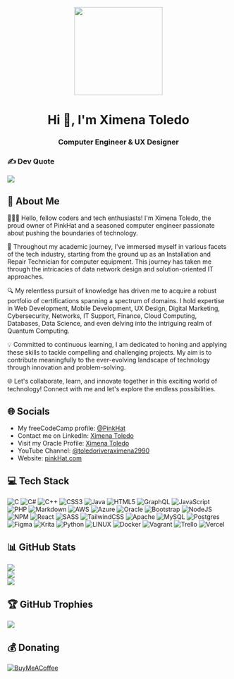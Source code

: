 <p align="center">
  <img src="https://azriel1909.github.io/PINK-PORTFOLIO/img/MyLogo.png" width="200">
</p>
<h1 align="center">Hi 👋, I'm Ximena Toledo</h1>
<h3 align="center">Computer Engineer & UX Designer</h3>

### ✍️ Dev Quote
![](https://quotes-github-readme.vercel.app/api?type=horizontal&theme=dark)

## 🌻 About Me
👩🏽‍💻 Hello, fellow coders and tech enthusiasts! I'm Ximena Toledo, the proud owner of PinkHat and a seasoned computer engineer passionate about pushing the boundaries of technology.

🚀 Throughout my academic journey, I've immersed myself in various facets of the tech industry, starting from the ground up as an Installation and Repair Technician for computer equipment. This journey has taken me through the intricacies of data network design and solution-oriented IT approaches.

🔍 My relentless pursuit of knowledge has driven me to acquire a robust portfolio of certifications spanning a spectrum of domains. I hold expertise in Web Development, Mobile Development, UX Design, Digital Marketing, Cybersecurity, Networks, IT Support, Finance, Cloud Computing, Databases, Data Science, and even delving into the intriguing realm of Quantum Computing.

💡 Committed to continuous learning, I am dedicated to honing and applying these skills to tackle compelling and challenging projects. My aim is to contribute meaningfully to the ever-evolving landscape of technology through innovation and problem-solving.

🌐 Let's collaborate, learn, and innovate together in this exciting world of technology! Connect with me and let's explore the endless possibilities.

## 🌐 Socials
- My freeCodeCamp profile: [@PinkHat](https://www.freecodecamp.org/PinkHat)
- Contact me on LinkedIn: [Ximena Toledo](https://www.linkedin.com/in/ximena-toledo-dev99/)
- Visit my Oracle Profile: [Ximena Toledo](https://app.aluracursos.com/emprega-one/profile/xtoledori)
- YouTube Channel: [@toledoriveraximena2990](https://youtube.com/@ximenatoledorivera?si=_12rGKdonL6ivdkH)
- Website: [pinkHat.com](https://azriel1909.github.io/PINK-PORTFOLIO/)

## 💻 Tech Stack
![C](https://img.shields.io/badge/c-%2300599C.svg?style=for-the-badge&logo=c&logoColor=white) ![C#](https://img.shields.io/badge/c%23-%23239120.svg?style=for-the-badge&logo=c-sharp&logoColor=white) ![C++](https://img.shields.io/badge/c++-%2300599C.svg?style=for-the-badge&logo=c%2B%2B&logoColor=white) ![CSS3](https://img.shields.io/badge/css3-%231572B6.svg?style=for-the-badge&logo=css3&logoColor=white) ![Java](https://img.shields.io/badge/java-%23ED8B00.svg?style=for-the-badge&logo=java&logoColor=white) ![HTML5](https://img.shields.io/badge/html5-%23E34F26.svg?style=for-the-badge&logo=html5&logoColor=white) ![GraphQL](https://img.shields.io/badge/-GraphQL-E10098?style=for-the-badge&logo=graphql&logoColor=white) ![JavaScript](https://img.shields.io/badge/javascript-%23323330.svg?style=for-the-badge&logo=javascript&logoColor=%23F7DF1E) ![PHP](https://img.shields.io/badge/php-%23777BB4.svg?style=for-the-badge&logo=php&logoColor=white) ![Markdown](https://img.shields.io/badge/markdown-%23000000.svg?style=for-the-badge&logo=markdown&logoColor=white) ![AWS](https://img.shields.io/badge/AWS-%23FF9900.svg?style=for-the-badge&logo=amazon-aws&logoColor=white) ![Azure](https://img.shields.io/badge/azure-%230072C6.svg?style=for-the-badge&logo=azure-devops&logoColor=white) ![Oracle](https://img.shields.io/badge/Oracle-F80000?style=for-the-badge&logo=oracle&logoColor=white) ![Bootstrap](https://img.shields.io/badge/bootstrap-%23563D7C.svg?style=for-the-badge&logo=bootstrap&logoColor=white) ![NodeJS](https://img.shields.io/badge/node.js-6DA55F?style=for-the-badge&logo=node.js&logoColor=white) ![NPM](https://img.shields.io/badge/NPM-%23000000.svg?style=for-the-badge&logo=npm&logoColor=white) ![React](https://img.shields.io/badge/react-%2320232a.svg?style=for-the-badge&logo=react&logoColor=%2361DAFB) ![SASS](https://img.shields.io/badge/SASS-hotpink.svg?style=for-the-badge&logo=SASS&logoColor=white) ![TailwindCSS](https://img.shields.io/badge/tailwindcss-%2338B2AC.svg?style=for-the-badge&logo=tailwind-css&logoColor=white) ![Apache](https://img.shields.io/badge/apache-%23D42029.svg?style=for-the-badge&logo=apache&logoColor=white) ![MySQL](https://img.shields.io/badge/mysql-%2300f.svg?style=for-the-badge&logo=mysql&logoColor=white) ![Postgres](https://img.shields.io/badge/postgres-%23316192.svg?style=for-the-badge&logo=postgresql&logoColor=white) 	![Figma](https://img.shields.io/badge/figma-%23F24E1E.svg?style=for-the-badge&logo=figma&logoColor=white) ![Krita](https://img.shields.io/badge/Krita-203759?style=for-the-badge&logo=krita&logoColor=EEF37B) ![Python](https://img.shields.io/badge/python-3670A0?style=for-the-badge&logo=python&logoColor=ffdd54) ![LINUX](https://img.shields.io/badge/Linux-FCC624?style=for-the-badge&logo=linux&logoColor=black) ![Docker](https://img.shields.io/badge/docker-%230db7ed.svg?style=for-the-badge&logo=docker&logoColor=white) ![Vagrant](https://img.shields.io/badge/vagrant-%231563FF.svg?style=for-the-badge&logo=vagrant&logoColor=white) ![Trello](https://img.shields.io/badge/Trello-%23026AA7.svg?style=for-the-badge&logo=Trello&logoColor=white) ![Vercel](https://img.shields.io/badge/vercel-%23000000.svg?style=for-the-badge&logo=vercel&logoColor=white)

## 📊 GitHub Stats
![](https://github-readme-stats.vercel.app/api?username=Azriel1909&theme=omni&hide_border=true&include_all_commits=true&count_private=true)<br/>
![](https://github-readme-streak-stats.herokuapp.com/?user=Azriel1909&theme=omni&hide_border=true)<br/>
![](https://github-readme-stats.vercel.app/api/top-langs/?username=Azriel1909&theme=omni&hide_border=true&include_all_commits=true&count_private=true&layout=compact)

## 🏆 GitHub Trophies
![](https://github-profile-trophy.vercel.app/?username=Azriel1909&theme=dracula&no-frame=true&no-bg=true&margin-w=4)

## 💰 Donating
[![BuyMeACoffee](https://img.shields.io/badge/Buy%20Me%20a%20Coffee-ffdd00?style=for-the-badge&logo=buy-me-a-coffee&logoColor=black)](https://buymeacoffee.com/https://www.buymeacoffee.com/dashboard) 
